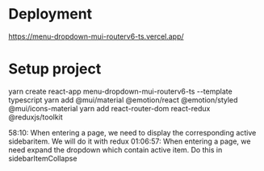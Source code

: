 <!-- @format -->

# Deployment

https://menu-dropdown-mui-routerv6-ts.vercel.app/

# Setup project

yarn create react-app menu-dropdown-mui-routerv6-ts --template typescript
yarn add @mui/material @emotion/react @emotion/styled @mui/icons-material
yarn add react-router-dom react-redux @reduxjs/toolkit

58:10: When entering a page, we need to display the corresponding active sidebaritem. We will do it with redux
01:06:57: When entering a page, we need expand the dropdown which contain active item. Do this in sidebarItemCollapse
